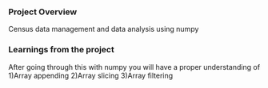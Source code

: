 ### Project Overview

 Census data management and data analysis using numpy


### Learnings from the project

 After going through this with numpy you will have a proper understanding of 
1)Array appending
2)Array slicing
3)Array filtering


